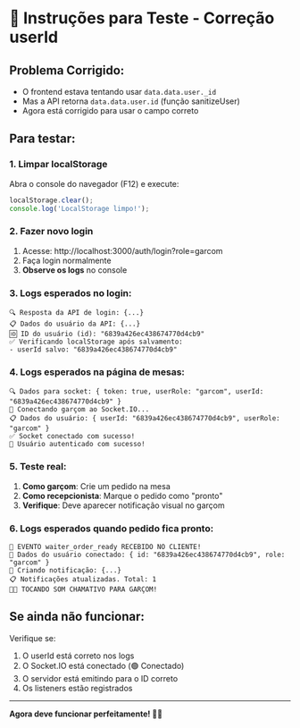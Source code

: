 # 🔧 Instruções para Teste - Correção userId

## **Problema Corrigido:**
- O frontend estava tentando usar `data.data.user._id`
- Mas a API retorna `data.data.user.id` (função sanitizeUser)
- Agora está corrigido para usar o campo correto

## **Para testar:**

### **1. Limpar localStorage**
Abra o console do navegador (F12) e execute:
```javascript
localStorage.clear();
console.log('LocalStorage limpo!');
```

### **2. Fazer novo login**
1. Acesse: http://localhost:3000/auth/login?role=garcom
2. Faça login normalmente
3. **Observe os logs** no console

### **3. Logs esperados no login:**
```
🔍 Resposta da API de login: {...}
📋 Dados do usuário da API: {...}
🆔 ID do usuário (id): "6839a426ec438674770d4cb9"
✅ Verificando localStorage após salvamento:
- userId salvo: "6839a426ec438674770d4cb9"
```

### **4. Logs esperados na página de mesas:**
```
🔍 Dados para socket: { token: true, userRole: "garcom", userId: "6839a426ec438674770d4cb9" }
🔌 Conectando garçom ao Socket.IO...
📋 Dados do usuário: { userId: "6839a426ec438674770d4cb9", userRole: "garcom" }
✅ Socket conectado com sucesso!
🎉 Usuário autenticado com sucesso!
```

### **5. Teste real:**
1. **Como garçom**: Crie um pedido na mesa
2. **Como recepcionista**: Marque o pedido como "pronto"
3. **Verifique**: Deve aparecer notificação visual no garçom

### **6. Logs esperados quando pedido fica pronto:**
```
🎯 EVENTO waiter_order_ready RECEBIDO NO CLIENTE!
👤 Dados do usuário conectado: { id: "6839a426ec438674770d4cb9", role: "garcom" }
📝 Criando notificação: {...}
📋 Notificações atualizadas. Total: 1
🔔🎵 TOCANDO SOM CHAMATIVO PARA GARÇOM!
```

## **Se ainda não funcionar:**
Verifique se:
1. O userId está correto nos logs
2. O Socket.IO está conectado (🟢 Conectado)
3. O servidor está emitindo para o ID correto
4. Os listeners estão registrados

---
**Agora deve funcionar perfeitamente! 🚨🔔** 
